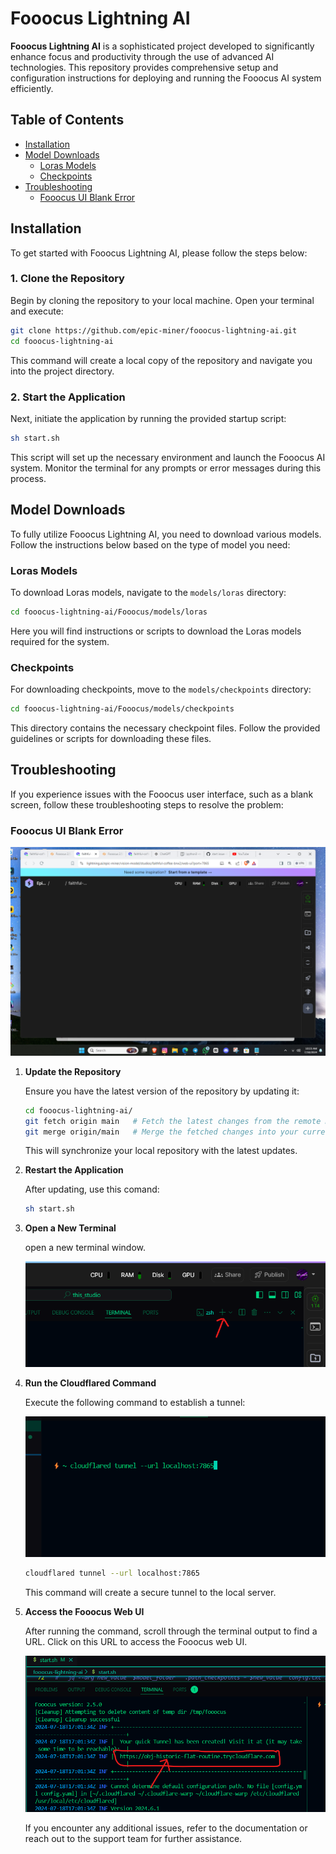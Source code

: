 
# Fooocus Lightning AI

**Fooocus Lightning AI** is a sophisticated project developed to significantly enhance focus and productivity through the use of advanced AI technologies. This repository provides comprehensive setup and configuration instructions for deploying and running the Fooocus AI system efficiently.

## Table of Contents

- [Installation](#installation)
- [Model Downloads](#model-downloads)
  - [Loras Models](#loras-models)
  - [Checkpoints](#checkpoints)
- [Troubleshooting](#troubleshooting)
  - [Fooocus UI Blank Error](#fooocus-ui-blank-error)

## Installation

To get started with Fooocus Lightning AI, please follow the steps below:

### 1. Clone the Repository

Begin by cloning the repository to your local machine. Open your terminal and execute:

```sh
git clone https://github.com/epic-miner/fooocus-lightning-ai.git
cd fooocus-lightning-ai
```

This command will create a local copy of the repository and navigate you into the project directory.

### 2. Start the Application

Next, initiate the application by running the provided startup script:

```sh
sh start.sh
```

This script will set up the necessary environment and launch the Fooocus AI system. Monitor the terminal for any prompts or error messages during this process.

## Model Downloads

To fully utilize Fooocus Lightning AI, you need to download various models. Follow the instructions below based on the type of model you need:

### Loras Models

To download Loras models, navigate to the `models/loras` directory:

```sh
cd fooocus-lightning-ai/Fooocus/models/loras
```

Here you will find instructions or scripts to download the Loras models required for the system.

### Checkpoints

For downloading checkpoints, move to the `models/checkpoints` directory:

```sh
cd fooocus-lightning-ai/Fooocus/models/checkpoints
```

This directory contains the necessary checkpoint files. Follow the provided guidelines or scripts for downloading these files.

## Troubleshooting

If you experience issues with the Fooocus user interface, such as a blank screen, follow these troubleshooting steps to resolve the problem:

### Fooocus UI Blank Error
![Sample Image 1](https://github.com/epic-miner/image/blob/main/Screenshot%202024-07-18%20102413.png)

1. **Update the Repository**

   Ensure you have the latest version of the repository by updating it:

   ```sh
   cd fooocus-lightning-ai/
   git fetch origin main   # Fetch the latest changes from the remote main branch
   git merge origin/main   # Merge the fetched changes into your current branch
   ```

   This will synchronize your local repository with the latest updates.

2. **Restart the Application**

   After updating, use this comand:

   ```sh
   sh start.sh
   ```

  

3. **Open a New Terminal**

   open a new terminal window.

   ![Fooocus Web UI](https://github.com/epic-miner/image/blob/main/Screenshot%202024-07-18%20124725.png)

4. **Run the Cloudflared Command**

   Execute the following command to establish a tunnel:

   ![Fooocus Command](https://github.com/epic-miner/image/blob/main/Screenshot%202024-07-18%20124827.png)
   ```sh
   cloudflared tunnel --url localhost:7865
   ```

   This command will create a secure tunnel to the local server.

5. **Access the Fooocus Web UI**

   After running the command, scroll through the terminal output to find a URL. Click on this URL to access the Fooocus web UI.

   ![Fooocus Web UI](https://github.com/epic-miner/image/blob/main/Screenshot%202024-07-18%20101016.png)

   If you encounter any additional issues, refer to the documentation or reach out to the support team for further assistance.
